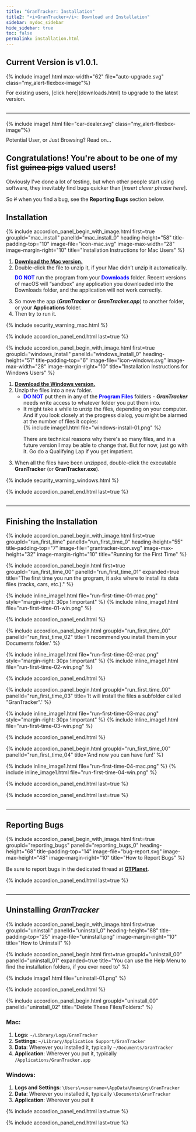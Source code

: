 ```yaml
---
title: "GranTracker: Installation"
title2: "<i>GranTracker</i>: Download and Installation"
sidebar: mydoc_sidebar
hide_sidebar: true
toc: false
permalink: installation.html
---
```


<h2>Current Version is v1.0.1.</h2>


<div class="alert alert-success my_alert-flexbox my_group-clear-after">
{% include image1.html max-width="62" file="auto-upgrade.svg" class="my_alert-flexbox-image"%}
<div class="my_alert-flexbox-text-120" style="padding-top: 10px" markdown="1">For existing users, [click here](downloads.html) to upgrade to the latest version.
</div>
</div>

<hr class="shaded1" style="margin-top: 30px !important; margin-bottom: 20px !important" />

<div id="firstTimeUserAlert" class="alert alert-info my_alert-flexbox my_group-clear-after">
{% include image1.html file="car-dealer.svg" class="my_alert-flexbox-image"%}
<div class="my_alert-flexbox-text-120" style="padding-top: 10px" markdown="1">Potential User, or Just Browsing? Read on...
</div>
</div>

## Congratulations! You're about to be one of my fist ~~guinea pigs~~ valued users!

Obviously I've done a lot of testing, but when other people start using software, they inevitably find bugs quicker than [*insert clever phrase here*].

So ~~if~~ when you find a bug, see the **Reporting Bugs** section below.

<h2>Installation</h2>

{% include accordion_panel_begin_with_image.html first=true groupId="mac_install" panelId="mac_install_0"
	heading-height="58" title-padding-top="10"
	image-file="icon-mac.svg" image-max-width="28" image-margin-right="10" title="Installation Instructions for Mac Users" 
%}

<ol>
<li><a href="https://github.com/GranTracker/GranTracker.Data/raw/main/GranTracker.macOS.v{{site.data.currentVersionInfo.appVersion}}.zip"><b>Download the Mac version.</b></a></li>
<li>Double-click the file to unzip it, if your Mac didn’t unzip it automatically.

<p style="margin-top: 10px"><span style="color:blue"><strong>DO NOT</strong></span> run the program from your <span style="color:blue"><strong>Downloads</strong></span> folder. Recent versions of macOS will “sandbox” any application you downloaded into the Downloads folder, and the application will not work correctly.</p>
</li>

<li>So move the app (<i><b>GranTracker</b></i> or <i><b>GranTracker.app</b></i>) to another folder, or your <b>Applications</b> folder.</li>
<li>Then try to run it.</li>
</ol>

{% include security_warning_mac.html %}

{% include accordion_panel_end.html last=true %}

{% include accordion_panel_begin_with_image.html first=true groupId="windows_install" panelId="windows_install_0" 
	heading-height="51" title-padding-top="6"
	image-file="icon-windows.svg" image-max-width="28" image-margin-right="10" title="Installation Instructions for Windows Users" 
%}

<ol>
<li><a href="https://github.com/GranTracker/GranTracker.Data/raw/main/GranTracker.macOS.v{{site.data.currentVersionInfo.appVersion}}.zip"><b>Download the Windows version.</b></a></li>
<li>Unzip the files into a new folder.

<ul>
<li><span style="color:blue"><strong>DO NOT</strong></span> put them in any of the <span style="color:blue"><strong>Program Files</strong></span> folders - <i><b>GranTracker</b></i> needs write access to whatever folder you put them into.</li>
<li>It might take a while to unzip the files, depending on your computer. And if you look closely at the progress dialog, you might be alarmed at the number of files it copies:</li>
{% include image1.html file="windows-install-01.png" %}

<p>There are technical reasons why there's so many files, and in a future version I may be able to change that. But for now, just go with it. Go do a Qualifying Lap if you get impatient.</p>
</ul>
</li>

<li>When all the files have been unzipped, double-click the executable <b>GranTracker</b> (or <b>GranTracker.exe</b>).</li>
</ol>

{% include security_warning_windows.html %}

{% include accordion_panel_end.html last=true %}


<hr class="shaded1" style="margin-top: 30px !important; margin-bottom: 5px !important" />

<h2>Finishing the Installation</h2>

{% include accordion_panel_begin_with_image.html first=true groupId="run_first_time" panelId="run_first_time_0" 
	heading-height="55" title-padding-top="7"
	image-file="grantracker-icon.svg" image-max-height="32" image-margin-right="10" title="Running for the First Time" 
%}

{% include accordion_panel_begin.html first=true groupId="run_first_time_00" panelId="run_first_time_01" expanded=true title="The first time you run the grogram, it asks where to install its data files (tracks, cars, etc.)." %}

{% include inline_image1.html file="run-first-time-01-mac.png" style="margin-right: 30px !important" %}
{% include inline_image1.html file="run-first-time-01-win.png" %}

{% include accordion_panel_end.html %}

{% include accordion_panel_begin.html groupId="run_first_time_00" panelId="run_first_time_02" title='I recommend you install them in your Documents folder.' %}

{% include inline_image1.html file="run-first-time-02-mac.png" style="margin-right: 30px !important" %}
{% include inline_image1.html file="run-first-time-02-win.png" %}

{% include accordion_panel_end.html %}

{% include accordion_panel_begin.html groupId="run_first_time_00" panelId="run_first_time_03" title='It will install the files a subfolder called "GranTracker".' %}

{% include inline_image1.html file="run-first-time-03-mac.png" style="margin-right: 30px !important" %}
{% include inline_image1.html file="run-first-time-03-win.png" %}

{% include accordion_panel_end.html %}

{% include accordion_panel_begin.html groupId="run_first_time_00" panelId="run_first_time_04" title='And now you can have fun!' %}

{% include inline_image1.html file="run-first-time-04-mac.png" %}
{% include inline_image1.html file="run-first-time-04-win.png" %}

{% include accordion_panel_end.html last=true %}

{% include accordion_panel_end.html last=true %}


<hr class="shaded1" style="margin-top: 30px !important; margin-bottom: 5px !important" />

<h2>Reporting Bugs</h2>

{% include accordion_panel_begin_with_image.html first=true groupId="reporting_bugs" panelId="reporting_bugs_0"
	heading-height="68" title-padding-top="14"
	image-file="bug-report.svg" image-max-height="48" image-margin-right="10" title="How to Report Bugs" %}

Be sure to report bugs in the dedicated thread at **[GTPlanet](https://www.gtplanet.net/forum/threads/official-grantracker-thread.420003/)**.
 
{% include accordion_panel_end.html last=true %}


<hr class="shaded1" style="margin-top: 30px !important; margin-bottom: 5px !important" />

<h2>Uninstalling <i><b>GranTracker</b></i></h2>

{% include accordion_panel_begin_with_image.html first=true groupId="uninstall" panelId="uninstall_0"
	heading-height="88" title-padding-top="25"
	image-file="uninstall.png" image-margin-right="10" title="How to Uninstall" %}

{% include accordion_panel_begin.html first=true groupId="uninstall_00" panelId="uninstall_01" expanded=true title="You can use the Help Menu to find the installation folders, if you ever need to" %}

{% include image1.html file="uninstall-01.png" %}

{% include accordion_panel_end.html %}

{% include accordion_panel_begin.html groupId="uninstall_00" panelId="uninstall_02" title="Delete These Files/Folders:" %}

### Mac:

1. **Logs**: `~/Library/Logs/GranTracker`
2. **Settings**: `~/Library/Application Support/GranTracker`
3. **Data**: Wherever you installed it, typically `~/Documents/GranTracker`
4. **Application**: Wherever you put it, typically `/Applications/GranTracker.app`

### Windows:

1. **Logs and Settings**: `\Users\<username>\AppData\Roaming\GranTracker`
2. **Data**: Wherever you installed it, typically `\Documents\GranTracker`
4. **Application**: Wherever you put it

{% include accordion_panel_end.html last=true %}
 
{% include accordion_panel_end.html last=true %}